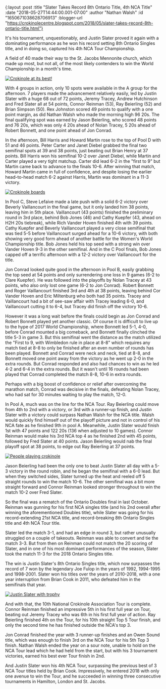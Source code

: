 {:layout :post
 :title "Slater Takes Record 8th Ontario Title, 4th NCA Title"
 :date "2018-05-27T14:44:00.001-07:00"
 :author "Nathan Walsh"
 :id "1650671038628706913"
 :blogger-url "https://crokinolecentre.blogspot.com/2018/05/slater-takes-record-8th-ontario-title.html"}

It's his tournament, unquestionably, and Justin Slater proved it again with a dominating performance as he won his record setting 8th Ontario Singles title, and in doing so, captured his 4th NCA Tour Championship.

A field of 40 made their way to the St. Jacobs Mennonite church, which made up most, but not all, of the most likely contenders to win the World Championship in a month's time.

[![Crokinole at its best!](/images/2018-05-27-slater-takes-record-8th-ontario-title/IMG_5465.jpg)](/images/2018-05-27-slater-takes-record-8th-ontario-title/IMG_5465.jpg)

With 4 groups in action, only 10 spots were available in the A group for the afternoon. 7 players made the advancement relatively easily, led by Justin Slater with a huge 68 out of 72 points, Jeremy Tracey, Andrew Hutchinson and Fred Slater all at 54 points, Connor Reinman (53), Ray Beierling (52) and Brian Simpson (50). Rex Johnston scored 49 points to qualify with a one point margin, as did Nathan Walsh who made the morning high 96 20s. The final qualifying spot was earned by Jason Beierling, who scored 48 points and 76 20s, which was only 4 20s ahead of Nolan Tracey, 5 20s ahead of Robert Bonnett, and one point ahead of Jon Conrad.

In the afternoon, Bill Harris and Howard Martin rose to the top of Pool D with 51 and 46 points. Peter Carter and Janet Diebel grabbed the final two semifinal spots at 39 and 38 points, just beating out Brian Henry at 37 points. Bill Harris won his semifinal 10-2 over Janet Diebel, while Martin and Carter played a very tight matchup. Carter did lead 6-2 in the "first to 9" but Martin came back to advance to the finals 10-6. After winning that match, Howard Martin came in full of confidence, and despite losing the earlier head-to-head match 6-2 against Harris, Martin was dominant in a 11-3 victory.

[![Crokinole boards](/images/2018-05-27-slater-takes-record-8th-ontario-title/IMG_5466.jpg)](/images/2018-05-27-slater-takes-record-8th-ontario-title/IMG_5466.jpg)

In Pool C, Steve Lefaive made a late push with a solid 6-2 victory over Beverly Vaillancourt in the final game, but it only landed him 38 points, leaving him in 5th place. Vaillancourt (43 points) finished the preliminary round in 3rd place, behind Bob Jones (46) and Cathy Kuepfer (43, ahead on H2H 20s tiebreak), while Rich Vander Hoven finished 4th with 39 points. Cathy Kuepfer and Beverly Vaillancourt played a very close semifinal that was tied 5-5 before Vaillancourt surged ahead for a 10-6 victory, with both showing very good form ahead of another battle for the Women's World Championship title. Bob Jones held his top seed with a strong win over Vander Hoven 9-3 in the other semifinal. And in the C Pool finals, Bob Jones capped off a terrific afternoon with a 12-2 victory over Vaillancourt for the title.

Jon Conrad looked quite good in the afternoon in Pool B, easily grabbing the top seed at 54 points and only surrendering one loss in 9 games (6-2 to Clare Kuepfer). He was followed into the playoffs by Nolan Tracey at 43 points, who also only lost one game (6-2 to Jon Conrad). Robert Bonnett and Roger Vaillancourt finished 3rd and 4th at 38 points, leaving behind Cor Vander Hoven and Eric Miltenburg who both had 35 points. Tracey and Vaillancourt had a bit of see-saw affair with Tracey leading 6-0, and Vaillancourt cutting it to 6-4, but Tracey did finish off the victory 10-6. 

However it was a long wait before the finals could begin as Jon Conrad and Robert Bonnett played yet another classic. Of course it is difficult to live up to the hype of 2017 World Championship, where Bonnett led 5-1, 4-0, before Conrad mounted a big comeback, and Bonnett finally clinched the title 5-3 in game 3. But this semifinal went the distance as the match utilized the "First to 9, with Wimbledon rule in place at 8-8" which requires any match tied at 8-8 to only be finished after an even number of rounds has been played. Bonnett and Conrad were neck and neck, tied at 8-8, and Bonnett moved one point away from the victory as he went up 2-0 in the extra rounds. But Conrad responded and also had chances to win as he led 4-2 and 6-4 in the extra rounds. But it wasn't until 16 rounds had been played that Conrad completed the match 8-8, 10-6 in extra rounds.

Perhaps with a big boost of confidence or relief after overcoming the marathon match, Conrad was decisive in the finals, defeating Nolan Tracey, who had sat for 30 minutes waiting to play the match, 12-0.

In Pool A, much was on the line for the NCA Tour. Ray Beierling could move from 4th to 2nd with a victory, or 3rd with a runner-up finish, and Justin Slater with a victory could surpass Nathan Walsh for the NCA title. Walsh would quickly find himself out of the playoff picture and not in control of his NCA fate as he finished 9th in pool A. Meanwhile, Justin Slater would finish 1st with 47 points and 122 20s (136 when adjusted to 10 games). Connor Reinman would make his 3rd NCA top 4 as he finished 2nd with 45 points, followed by Fred Slater at 40 points. Jason Beierling would nab the final playoff spot at 38 points, to edge out Ray Beierling at 37 points.

[![People playing crokinole](/images/2018-05-27-slater-takes-record-8th-ontario-title/IMG_5468.jpg)](/images/2018-05-27-slater-takes-record-8th-ontario-title/IMG_5468.jpg)

Jason Beierling had been the only one to beat Justin Slater all day with a 5-3 victory in the round robin, and he began the semifinal with a 6-0 lead. But when they switched sides, Slater turned up the heat and reeled off 5 straight rounds to win the match 10-6. The other semifinal was a bit more straight forward and Connor Reinman looked stronger throughout to win the match 10-2 over Fred Slater.

So the final was a rematch of the Ontario Doubles final in last October. Reinman was gunning for his first NCA singles title (and his 2nd overall after winning the aforementioned Doubles title), while Slater was going for his record-extending 21st NCA title, and record-breaking 8th Ontario Singles title and 4th NCA Tour title.

Slater led the match 3-1, and had an edge in round 3, but rather unusually struggled on a couple of takeouts. Reinman was able to convert and tie the match 3-3. But from then on Reinman could not match the 20 scoring of Slater, and in one of his most dominant performances of the season, Slater took the match 11-3 for the 2018 Ontario Singles title.

The win is Justin Slater's 8th Ontario Singles title, which now surpasses the record of 7 won by the legendary Joe Fulop in the years of 1992, 1994-1995 and 1998-2001. Slater won his titles over the years of 2010-2018, with a one year interruption from Brian Cook in 2011, who defeated him in the semifinals that year.

[![Justin Slater with trophy](/images/2018-05-27-slater-takes-record-8th-ontario-title/IMG_5471.jpg)](/images/2018-05-27-slater-takes-record-8th-ontario-title/IMG_5471.jpg)

And with that, the 10th National Crokinole Association Tour is complete. Connor Reinman finished an impressive 5th in his first full year on Tour, beating out Jeremy Tracey who was 6th in his first full year of action. Ray Beierling finished 4th on the Tour, for his 10th straight Top 5 Tour finish, and only the second time he has finished outside the NCA's top 3. 

Jon Conrad finished the year with 3 runner-up finishes and an Owen Sound title, which was enough to finish 3rd on the NCA Tour for his 5th Top 3 finish. Nathan Walsh ended the year on a sour note, unable to hold on the NCA Tour lead which he had held from the start, but with his 3 tournament victories, earned his best ever Tour finish in 2nd.

And Justin Slater won his 4th NCA Tour, surpassing the previous best of 3 NCA Tour titles held by Brian Cook. Impressively, he entered 2018 with only one avenue to win the Tour, and he succeeded in winning three consecutive tournaments in Hamilton, London and St. Jacobs.
